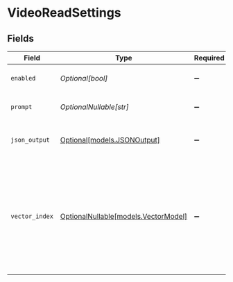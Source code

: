 # VideoReadSettings


## Fields

| Field                                                                                                                         | Type                                                                                                                          | Required                                                                                                                      | Description                                                                                                                   |
| ----------------------------------------------------------------------------------------------------------------------------- | ----------------------------------------------------------------------------------------------------------------------------- | ----------------------------------------------------------------------------------------------------------------------------- | ----------------------------------------------------------------------------------------------------------------------------- |
| `enabled`                                                                                                                     | *Optional[bool]*                                                                                                              | :heavy_minus_sign:                                                                                                            | Enable video reading                                                                                                          |
| `prompt`                                                                                                                      | *OptionalNullable[str]*                                                                                                       | :heavy_minus_sign:                                                                                                            | Prompt for reading on-screen text                                                                                             |
| `json_output`                                                                                                                 | [Optional[models.JSONOutput]](../models/jsonoutput.md)                                                                        | :heavy_minus_sign:                                                                                                            | JSON format for the response                                                                                                  |
| `vector_index`                                                                                                                | [OptionalNullable[models.VectorModel]](../models/vectormodel.md)                                                              | :heavy_minus_sign:                                                                                                            | Name of the vector model to use for embedding the text output. If vector_index is duplicated, the vector will be overwritten. |